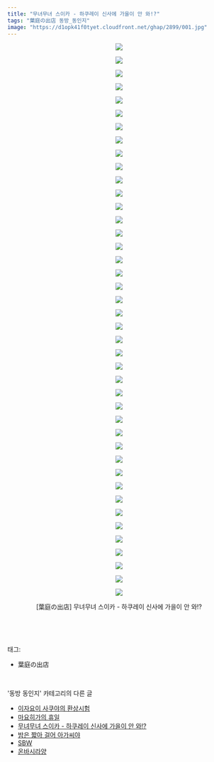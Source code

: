 ```yaml
---
title: "무녀무녀 스이카 - 하쿠레이 신사에 가을이 안 와!?"
tags: "葉庭の出店 동방_동인지"
image: "https://d1opk41f0tyet.cloudfront.net/ghap/2899/001.jpg"
---
```

<div class="article">
<p style="text-align: center; clear: none; float: none;"><img src="{{ site.imgserver10 }}/ghap/2899/001.jpg"/></p>
<p style="text-align: center; clear: none; float: none;"><img src="{{ site.imgserver10 }}/ghap/2899/002.jpg"/></p>
<p style="text-align: center; clear: none; float: none;"><img src="{{ site.imgserver10 }}/ghap/2899/003.jpg"/></p>
<p style="text-align: center; clear: none; float: none;"><img src="{{ site.imgserver10 }}/ghap/2899/004.jpg"/></p>
<p style="text-align: center; clear: none; float: none;"><img src="{{ site.imgserver10 }}/ghap/2899/005.jpg"/></p>
<p style="text-align: center; clear: none; float: none;"><img src="{{ site.imgserver10 }}/ghap/2899/006.jpg"/></p>
<p style="text-align: center; clear: none; float: none;"><img src="{{ site.imgserver10 }}/ghap/2899/007.jpg"/></p>
<p style="text-align: center; clear: none; float: none;"><img src="{{ site.imgserver10 }}/ghap/2899/008.jpg"/></p>
<p style="text-align: center; clear: none; float: none;"><img src="{{ site.imgserver10 }}/ghap/2899/009.jpg"/></p>
<p style="text-align: center; clear: none; float: none;"><img src="{{ site.imgserver10 }}/ghap/2899/010.jpg"/></p>
<p style="text-align: center; clear: none; float: none;"><img src="{{ site.imgserver10 }}/ghap/2899/011.jpg"/></p>
<p style="text-align: center; clear: none; float: none;"><img src="{{ site.imgserver10 }}/ghap/2899/012.jpg"/></p>
<p style="text-align: center; clear: none; float: none;"><img src="{{ site.imgserver10 }}/ghap/2899/013.jpg"/></p>
<p style="text-align: center; clear: none; float: none;"><img src="{{ site.imgserver10 }}/ghap/2899/014.jpg"/></p>
<p style="text-align: center; clear: none; float: none;"><img src="{{ site.imgserver10 }}/ghap/2899/015.jpg"/></p>
<p style="text-align: center; clear: none; float: none;"><img src="{{ site.imgserver10 }}/ghap/2899/016.jpg"/></p>
<p style="text-align: center; clear: none; float: none;"><img src="{{ site.imgserver10 }}/ghap/2899/017.jpg"/></p>
<p style="text-align: center; clear: none; float: none;"><img src="{{ site.imgserver10 }}/ghap/2899/018.jpg"/></p>
<p style="text-align: center; clear: none; float: none;"><img src="{{ site.imgserver10 }}/ghap/2899/019.jpg"/></p>
<p style="text-align: center; clear: none; float: none;"><img src="{{ site.imgserver10 }}/ghap/2899/020.jpg"/></p>
<p style="text-align: center; clear: none; float: none;"><img src="{{ site.imgserver10 }}/ghap/2899/021.jpg"/></p>
<p style="text-align: center; clear: none; float: none;"><img src="{{ site.imgserver10 }}/ghap/2899/022.jpg"/></p>
<p style="text-align: center; clear: none; float: none;"><img src="{{ site.imgserver10 }}/ghap/2899/023.jpg"/></p>
<p style="text-align: center; clear: none; float: none;"><img src="{{ site.imgserver10 }}/ghap/2899/024.jpg"/></p>
<p style="text-align: center; clear: none; float: none;"><img src="{{ site.imgserver10 }}/ghap/2899/025.jpg"/></p>
<p style="text-align: center; clear: none; float: none;"><img src="{{ site.imgserver10 }}/ghap/2899/026.jpg"/></p>
<p style="text-align: center; clear: none; float: none;"><img src="{{ site.imgserver10 }}/ghap/2899/027.jpg"/></p>
<p style="text-align: center; clear: none; float: none;"><img src="{{ site.imgserver10 }}/ghap/2899/028.jpg"/></p>
<p style="text-align: center; clear: none; float: none;"><img src="{{ site.imgserver10 }}/ghap/2899/029.jpg"/></p>
<p style="text-align: center; clear: none; float: none;"><img src="{{ site.imgserver10 }}/ghap/2899/030.jpg"/></p>
<p style="text-align: center; clear: none; float: none;"><img src="{{ site.imgserver10 }}/ghap/2899/031.jpg"/></p>
<p style="text-align: center; clear: none; float: none;"><img src="{{ site.imgserver10 }}/ghap/2899/032.jpg"/></p>
<p style="text-align: center; clear: none; float: none;"><img src="{{ site.imgserver10 }}/ghap/2899/033.jpg"/></p>
<p style="text-align: center; clear: none; float: none;"><img src="{{ site.imgserver10 }}/ghap/2899/034.jpg"/></p>
<p style="text-align: center; clear: none; float: none;"><img src="{{ site.imgserver10 }}/ghap/2899/035.jpg"/></p>
<p style="text-align: center; clear: none; float: none;"><img src="{{ site.imgserver10 }}/ghap/2899/036.jpg"/></p>
<p style="text-align: center; clear: none; float: none;"><img src="{{ site.imgserver10 }}/ghap/2899/037.jpg"/></p>
<p style="text-align: center; clear: none; float: none;"><img src="{{ site.imgserver10 }}/ghap/2899/038.jpg"/></p>
<p style="text-align: center; clear: none; float: none;"><img src="{{ site.imgserver10 }}/ghap/2899/039.jpg"/></p>
<p style="text-align: center; clear: none; float: none;"><img src="{{ site.imgserver10 }}/ghap/2899/040.jpg"/></p>
<p style="text-align: center; clear: none; float: none;"><img src="{{ site.imgserver10 }}/ghap/2899/041.jpg"/></p>
<p style="text-align: center; clear: none; float: none;"><img src="{{ site.imgserver10 }}/ghap/2899/042.jpg"/></p>
<p style="text-align: center; clear: none; float: none;">[葉庭の出店] 무녀무녀 스이카 - 하쿠레이 신사에 가을이 안 와!?</p>
<p><br/></p>
</div><br/>
<div class="tagTrail">
<p>태그: </p>
<ul>
<li>葉庭の出店</li>
</ul>
</div><br/>
<div class="another">
<p>'동방 동인지' 카테고리의 다른 글</p>
<ul>
<li><a href="/ghap_2901">이자요이 사쿠야의 환상시험</a></li>
<li><a href="/ghap_2900">마요히가의 휴일</a></li>
<li><a href="/ghap_2899">무녀무녀 스이카 - 하쿠레이 신사에 가을이 안 와!?</a></li>
<li><a href="/ghap_2897">밤은 짧아 걸어 아가씨야</a></li>
<li><a href="/ghap_2896">SBW</a></li>
<li><a href="/ghap_2895">온바시라양</a></li>
</ul>
</div><br/>
<div class="cb_module cb_fluid">
<div class="cb_wrt cb_profile">
</div><!-- commentList close -->
</div><br/>
